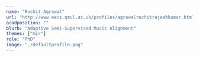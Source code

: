 ```yaml
---
name: "Ruchit Agrawal"
url: "http://www.eecs.qmul.ac.uk/profiles/agrawalruchitrajeshkumar.html"
acadposition: ""
blurb: "Adaptive Semi-Supervised Music Alignment"
themes: ["mir"]
role: "PhD"
image: "./defaultprofile.png"
---
```

